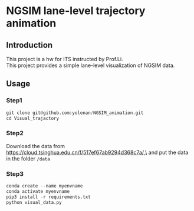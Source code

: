 # NGSIM lane-level trajectory animation
## Introduction
This project is a hw for ITS instructed by Prof.Li. \
This project provides a simple lane-level visualization of NGSIM data. 
## Usage
### Step1
```python
git clone git@github.com:yolenan/NGSIM_animation.git
cd Visual_trajactory
```
### Step2
Download the data from https://cloud.tsinghua.edu.cn/f/517ef67ab9294d368c7a/,\
and put the data in the folder `/data`
### Step3
```python
conda create --name myenvname
conda activate myenvname
pip3 install -r requirements.txt
python visual_data.py
```
